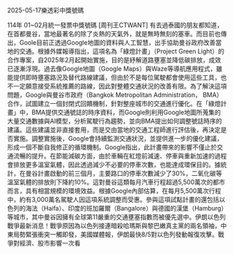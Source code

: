
2025-05-17樂透彩中獎號碼

                                
114年 01~02月統一發票中獎號碼
                             [周刊王CTWANT] 有去過泰國的朋友都知道，在首都曼谷，當地最著名的除了炎熱的天氣外，就是無時無刻的塞車。而目前也傳出，Goole目前正透過Google地圖的資料與人工智慧，出手協助曼谷政府改善當地的交通。根據外媒報導指出，這項名為「綠燈計畫」（Project Green Light）的合作專案，自2025年2月起開始實施，目的是紓解道路壅塞並降低碳排放，成效已逐漸浮現。過去像Google地圖（Google Maps）與Waze等導航應用程式，雖能提供即時壅塞路況及替代路線建議，但由於不是每位駕駛都會使用這些工具，也不一定願意接受系統推薦的路線，因此對整體交通狀況的改善有限。為了解決這項問題，Google與曼谷市政府（Bangkok Metropolitan Administration， BMA）合作，試圖建立一個封閉式回饋機制，針對整座城市的交通進行優化。在「綠燈計畫」中，BMA提供交通號誌的時序資料，而Google則利用Google地圖所蒐集的大量交通數據與AI模型，分析駕駛行為趨勢，並向BMA提出如何調整號誌時序的建議。這些建議並非直接套用，而是交由當地的交通工程師進行評估後，再決定是否實施。調整實施後，Google會持續監測交通狀況，並提供進一步的優化建議，形成一個不斷自我修正的循環機制。Google指出，此計畫帶來的影響不僅止於交通流暢的提升。在節能減碳方面，由於車輛在紅燈前減速、停車與重新加速的過程會排放更多溫室氣體，因此透過減少不必要的停車次數，也能達成環保目的。據統計，在曼谷計畫啟動的前三個月，主要路口的停車次數減少了30%，二氧化碳等溫室氣體的排放則下降約10%。這對曼谷這類每月汽車行程超過5,500萬次的都市而言，具有相當規模的環境效益。根據Google內部估算，在每月5,500萬次行程中，約有3,000萬名駕駛人因這項系統調整而受惠。參與這項試點計畫的還包括以色列的海法（Haifa）、印度的班加羅爾（Bangalore）與德國的漢堡（Hamburg）等城市，其中曼谷因擁有全球第11嚴重的交通壅塞指數而被優先選中。伊朗以色列戰爭最新消息！戰爭原因為以色列接連暗殺哈瑪斯與黎巴嫩真主黨的兩名領袖，中東局勢緊張衝突一觸即發，美國媒體報，伊朗最快8/5對以色列發動報復攻擊。戰爭對經濟、股市影響一次看